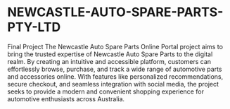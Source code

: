 # NEWCASTLE-AUTO-SPARE-PARTS-PTY-LTD

Final Project
The Newcastle Auto Spare Parts Online Portal project aims to bring the trusted expertise of Newcastle Auto Spare Parts to the digital realm. By creating an intuitive and accessible platform, customers can effortlessly browse, purchase, and track a wide range of automotive parts and accessories online. With features like personalized recommendations, secure checkout, and seamless integration with social media, the project seeks to provide a modern and convenient shopping experience for automotive enthusiasts across Australia.
